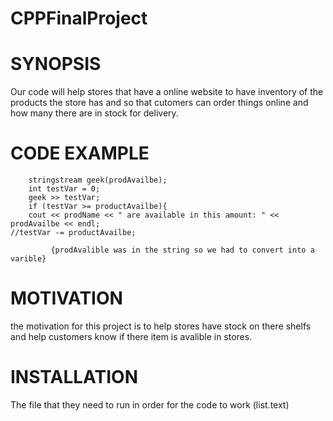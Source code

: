 # CPPFinalProject




# SYNOPSIS

Our code will help stores that have a online website to have inventory of the products the store has and so that 
cutomers can order things online and how many there are in stock for delivery.


# CODE EXAMPLE	

        stringstream geek(prodAvailbe);
		int testVar = 0;
		geek >> testVar;
		if (testVar >= productAvailbe){
		cout << prodName << " are available in this amount: " << prodAvailbe << endl;
	//testVar -= productAvailbe;
							
             {prodAvalible was in the string so we had to convert into a varible}
						


# MOTIVATION
the motivation for this project is to help stores have stock on there shelfs and help customers 
know if there item is avalible in stores.


# INSTALLATION
The file that they need to run in order for the code to work (list.text)



